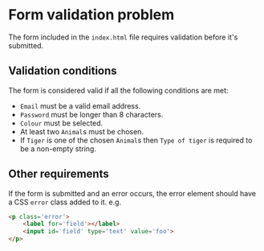 Form validation problem
=======================
The form included in the `index.html` file requires validation before it's submitted.

## Validation conditions
The form is considered valid if all the following conditions are met:
* `Email` must be a valid email address.
* `Password` must be longer than 8 characters.
* `Colour` must be selected.
* At least two `Animal`s must be chosen.
* If `Tiger` is one of the chosen `Animal`s then `Type of tiger` is required to be a non-empty string.

## Other requirements
If the form is submitted and an error occurs, the error element should have a CSS `error` class added to it.
e.g.
```html
<p class='error'>
    <label for='field'></label>
    <input id='field' type='text' value='foo'>
</p>
```
